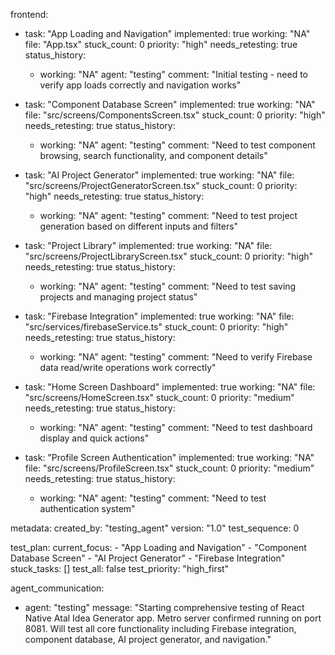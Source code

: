 frontend:
  - task: "App Loading and Navigation"
    implemented: true
    working: "NA"
    file: "App.tsx"
    stuck_count: 0
    priority: "high"
    needs_retesting: true
    status_history:
      - working: "NA"
        agent: "testing"
        comment: "Initial testing - need to verify app loads correctly and navigation works"

  - task: "Component Database Screen"
    implemented: true
    working: "NA"
    file: "src/screens/ComponentsScreen.tsx"
    stuck_count: 0
    priority: "high"
    needs_retesting: true
    status_history:
      - working: "NA"
        agent: "testing"
        comment: "Need to test component browsing, search functionality, and component details"

  - task: "AI Project Generator"
    implemented: true
    working: "NA"
    file: "src/screens/ProjectGeneratorScreen.tsx"
    stuck_count: 0
    priority: "high"
    needs_retesting: true
    status_history:
      - working: "NA"
        agent: "testing"
        comment: "Need to test project generation based on different inputs and filters"

  - task: "Project Library"
    implemented: true
    working: "NA"
    file: "src/screens/ProjectLibraryScreen.tsx"
    stuck_count: 0
    priority: "high"
    needs_retesting: true
    status_history:
      - working: "NA"
        agent: "testing"
        comment: "Need to test saving projects and managing project status"

  - task: "Firebase Integration"
    implemented: true
    working: "NA"
    file: "src/services/firebaseService.ts"
    stuck_count: 0
    priority: "high"
    needs_retesting: true
    status_history:
      - working: "NA"
        agent: "testing"
        comment: "Need to verify Firebase data read/write operations work correctly"

  - task: "Home Screen Dashboard"
    implemented: true
    working: "NA"
    file: "src/screens/HomeScreen.tsx"
    stuck_count: 0
    priority: "medium"
    needs_retesting: true
    status_history:
      - working: "NA"
        agent: "testing"
        comment: "Need to test dashboard display and quick actions"

  - task: "Profile Screen Authentication"
    implemented: true
    working: "NA"
    file: "src/screens/ProfileScreen.tsx"
    stuck_count: 0
    priority: "medium"
    needs_retesting: true
    status_history:
      - working: "NA"
        agent: "testing"
        comment: "Need to test authentication system"

metadata:
  created_by: "testing_agent"
  version: "1.0"
  test_sequence: 0

test_plan:
  current_focus:
    - "App Loading and Navigation"
    - "Component Database Screen"
    - "AI Project Generator"
    - "Firebase Integration"
  stuck_tasks: []
  test_all: false
  test_priority: "high_first"

agent_communication:
  - agent: "testing"
    message: "Starting comprehensive testing of React Native Atal Idea Generator app. Metro server confirmed running on port 8081. Will test all core functionality including Firebase integration, component database, AI project generator, and navigation."
